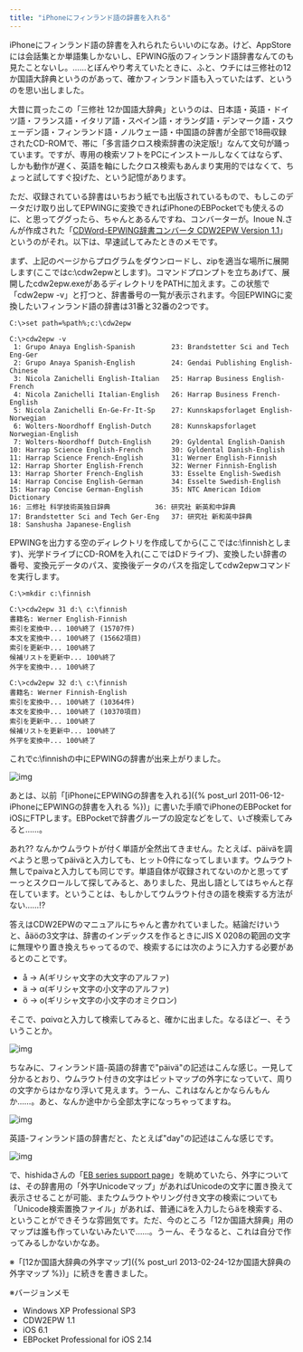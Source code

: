 ```yaml
---
title: "iPhoneにフィンランド語の辞書を入れる"
---
```


iPhoneにフィンランド語の辞書を入れられたらいいのになあ。けど、AppStoreには会話集とか単語集しかないし、EPWING版のフィンランド語辞書なんてのも見たことないし。……とぼんやり考えていたときに、ふと、ウチには三修社の12か国語大辞典というのがあって、確かフィンランド語も入っていたはず、というのを思い出しました。

大昔に買ったこの「三修社 12か国語大辞典」というのは、日本語・英語・ドイツ語・フランス語・イタリア語・スペイン語・オランダ語・デンマーク語・スウェーデン語・フィンランド語・ノルウェー語・中国語の辞書が全部で18冊収録されたCD-ROMで、帯に「多言語クロス検索辞書の決定版!」なんて文句が踊っています。ですが、専用の検索ソフトをPCにインストールしなくてはならず、しかも動作が遅く、英語を軸にしたクロス検索もあんまり実用的ではなくて、ちょっと試してすぐ投げた、という記憶があります。

ただ、収録されている辞書はいちおう紙でも出版されているもので、もしこのデータだけ取り出してEPWINGに変換できればiPhoneのEBPocketでも使えるのに、と思ってググったら、ちゃんとあるんですね、コンバーターが。Inoue N.さんが作成された「[CDWord-EPWING辞書コンバータ CDW2EPW Version 1.1](http://hp.vector.co.jp/authors/VA022273/dic/cdw2epw/)」というのがそれ。以下は、早速試してみたときのメモです。

まず、上記のページからプログラムをダウンロードし、zipを適当な場所に展開します(ここではc:\cdw2epwとします)。コマンドプロンプトを立ちあげて、展開したcdw2epw.exeがあるディレクトリをPATHに加えます。この状態で「cdw2epw -v」と打つと、辞書番号の一覧が表示されます。今回EPWINGに変換したいフィンランド語の辞書は31番と32番の2つです。

```console
C:\>set path=%path%;c:\cdw2epw

C:\>cdw2epw -v
 1: Grupo Anaya English-Spanish         23: Brandstetter Sci and Tech Eng-Ger
 2: Grupo Anaya Spanish-English         24: Gendai Publishing English-Chinese
 3: Nicola Zanichelli English-Italian   25: Harrap Business English-French
 4: Nicola Zanichelli Italian-English   26: Harrap Business French-English
 5: Nicola Zanichelli En-Ge-Fr-It-Sp    27: Kunnskapsforlaget English-Norwegian
 6: Wolters-Noordhoff English-Dutch     28: Kunnskapsforlaget Norwegian-English
 7: Wolters-Noordhoff Dutch-English     29: Gyldental English-Danish
10: Harrap Science English-French       30: Gyldental Danish-English
11: Harrap Science French-English       31: Werner English-Finnish
12: Harrap Shorter English-French       32: Werner Finnish-English
13: Harrap Shorter French-English       33: Esselte English-Swedish
14: Harrap Concise English-German       34: Esselte Swedish-English
15: Harrap Concise German-English       35: NTC American Idiom Dictionary
16: 三修社 科学技術英独日辞典           36: 研究社 新英和中辞典
17: Brandstetter Sci and Tech Ger-Eng   37: 研究社 新和英中辞典
18: Sanshusha Japanese-English
```

EPWINGを出力する空のディレクトリを作成してから(ここではc:\finnishとします)、光学ドライブにCD-ROMを入れ(ここではDドライブ)、変換したい辞書の番号、変換元データのパス、変換後データのパスを指定してcdw2epwコマンドを実行します。

```console
C:\>mkdir c:\finnish

C:\>cdw2epw 31 d:\ c:\finnish
書籍名: Werner English-Finnish
索引を変換中... 100%終了 (15707件)
本文を変換中... 100%終了 (15662項目)
索引を更新中... 100%終了
候補リストを更新中... 100%終了
外字を変換中... 100%終了

C:\>cdw2epw 32 d:\ c:\finnish
書籍名: Werner Finnish-English
索引を変換中... 100%終了 (10364件)
本文を変換中... 100%終了 (10370項目)
索引を更新中... 100%終了
候補リストを更新中... 100%終了
外字を変換中... 100%終了
```

これでc:\finnishの中にEPWINGの辞書が出来上がりました。

![img](img/20130217-001.png)

あとは、以前「[iPhoneにEPWINGの辞書を入れる]({% post_url 2011-06-12-iPhoneにEPWINGの辞書を入れる %})」に書いた手順でiPhoneのEBPocket for iOSにFTPします。EBPocketで辞書グループの設定などをして、いざ検索してみると……。

あれ?? なんかウムラウトが付く単語が全然出てきません。たとえば、päiväを調べようと思ってpäiväと入力しても、ヒット0件になってしまいます。ウムラウト無しでpaivaと入力しても同じです。単語自体が収録されてないのかと思ってずーっとスクロールして探してみると、ありました、見出し語としてはちゃんと存在しています。ということは、もしかしてウムラウト付きの語を検索する方法がない……!?

答えはCDW2EPWのマニュアルにちゃんと書かれていました。結論だけいうと、åäöの3文字は、辞書のインデックスを作るときにJIS X 0208の範囲の文字に無理やり置き換えちゃってるので、検索するには次のように入力する必要があるとのことです。

- å → Α(ギリシャ文字の大文字のアルファ)
- ä → α(ギリシャ文字の小文字のアルファ)
- ö → ο(ギリシャ文字の小文字のオミクロン)

そこで、pαivαと入力して検索してみると、確かに出ました。なるほどー、そういうことか。

![img](img/20130217-002.png)

ちなみに、フィンランド語-英語の辞書で"päivä"の記述はこんな感じ。一見して分かるとおり、ウムラウト付きの文字はビットマップの外字になっていて、周りの文字からはかなり浮いて見えます。うーん、これはなんとかならんもんか……。あと、なんか途中から全部太字になっちゃってますね。

![img](img/20130217-003.png)

英語-フィンランド語の辞書だと、たとえば"day"の記述はこんな感じです。

![img](img/20130217-004.png)

で、hishidaさんの「[EB series support page](http://www31.ocn.ne.jp/~h_ishida/)」を眺めていたら、外字については、その辞書用の「外字Unicodeマップ」があればUnicodeの文字に置き換えて表示させることが可能、またウムラウトやリング付き文字の検索についても「Unicode検索置換ファイル」があれば、普通にäを入力したらäを検索する、ということができそうな雰囲気です。ただ、今のところ「12か国語大辞典」用のマップは誰も作っていないみたいで……。うーん、そうなると、これは自分で作ってみるしかないかなあ。

※「[12か国語大辞典の外字マップ]({% post_url 2013-02-24-12か国語大辞典の外字マップ %})」に続きを書きました。

※バージョンメモ

- Windows XP Professional SP3
- CDW2EPW 1.1
- iOS 6.1
- EBPocket Professional for iOS 2.14
